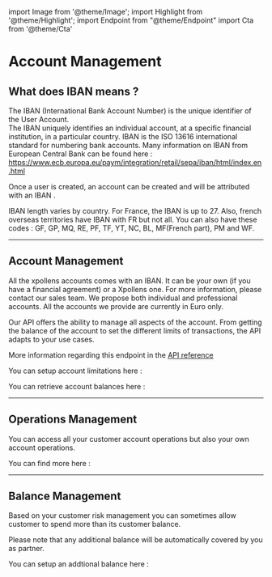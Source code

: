 import Image from '@theme/Image';
import Highlight from '@theme/Highlight';
import Endpoint from "@theme/Endpoint"
import Cta from '@theme/Cta'

# Account Management 

## What does IBAN means ?

The IBAN (International Bank Account Number) is the unique identifier of the User Account.  
The IBAN uniquely identifies an individual account, at a specific financial institution, in a particular country. 
IBAN is the ISO 13616 international standard for numbering bank accounts.
Many information on IBAN from European Central Bank can be found here : 
https://www.ecb.europa.eu/paym/integration/retail/sepa/iban/html/index.en.html


Once a user is created, an account can be created and will be attributed with an IBAN .


<Highlight type="caution">

IBAN length varies by country. For France, the IBAN is up to 27.
Also, french overseas territories have IBAN with FR but not all. 
You can also have these codes : GF, GP, MQ, RE, PF, TF, YT, NC, BL, MF(French part), PM and WF.

</Highlight>

---

## Account Management

<Highlight>
All the xpollens accounts comes with an IBAN. It can be your own (if you have a financial agreement) or a Xpollens one. For more information, please contact our sales team.
</Highlight>

<Highlight type="tip">
We propose both individual and professional accounts.
All the accounts we provide are currently in Euro only.
</Highlight>


 Our API offers the ability to manage all aspects of the account.
 From getting the balance of the account to set the different limits of transactions, the API adapts to your use cases.
 
More information regarding this endpoint in the [API reference](/api/Core)

You can setup account limitations here : 

<Endpoint apiUrl="/v1.0/migrationProxy" path="/api/v1.1/users/{userid}/limits" method="put"/>

You can retrieve account balances here :

<Endpoint apiUrl="/v1.0/migrationProxy" path="/api/v1.1/users/{appUserId}/balance" method="get"/>

---

## Operations Management

You can access all your customer account operations but also your own account operations. 

You can find more here : 

<Endpoint apiUrl="/v1.0/migrationProxy" path="/api/v1.1/users/{userid}/historyitems" method="get"/>


---

## Balance Management


Based on your customer risk management you can sometimes allow customer to spend more than its customer balance.


<Highlight type="caution">

Please note that any additional balance will be automatically covered by you as partner. 
 
</Highlight>

You can setup an addtional balance here : 

<Endpoint apiUrl="/v1.0/migrationProxy" path="/api/v1.1/users/{userid}/additionalBalance" method="put"/>

<!-- <Endpoint apiUrl="/v1.0/migrationProxy" path="​/api/v1.0/users/{userid}/cards/{id}" method="delete"/> -->

<Cta
  context="doc"
  ui="button"
  link="/api/Core"
  label="Try it out"
/>


